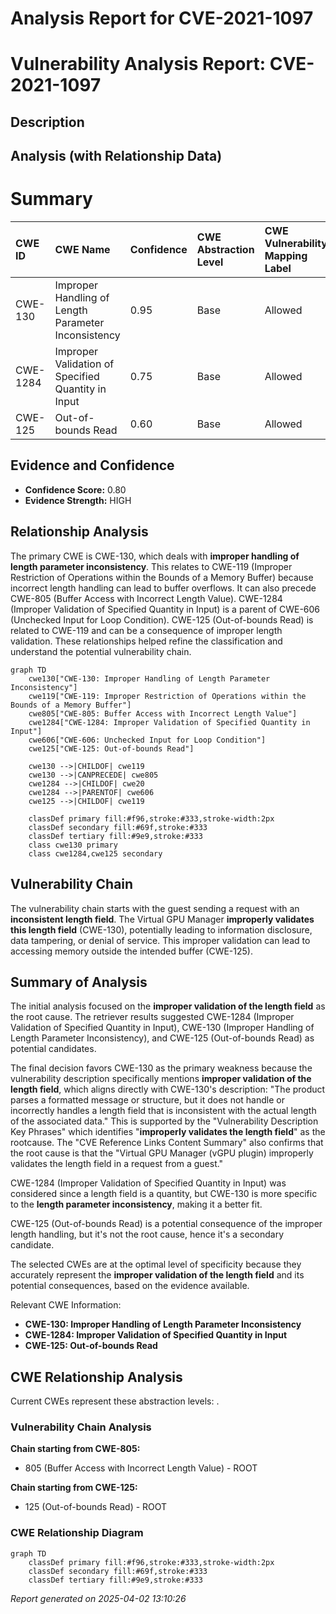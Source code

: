 # Analysis Report for CVE-2021-1097

# Vulnerability Analysis Report: CVE-2021-1097

## Description



## Analysis (with Relationship Data)

# Summary
| CWE ID  | CWE Name                                       | Confidence | CWE Abstraction Level | CWE Vulnerability Mapping Label | CWE-Vulnerability Mapping Notes |
| :-------- | :--------------------------------------------- | :--------- | :---------------------- | :------------------------------ | :------------------------------ |
| CWE-130 | Improper Handling of Length Parameter Inconsistency | 0.95      | Base                    | Allowed                       | Primary CWE                     |
| CWE-1284 | Improper Validation of Specified Quantity in Input | 0.75      | Base                    | Allowed                       | Secondary Candidate             |
| CWE-125  | Out-of-bounds Read                              | 0.60       | Base                    | Allowed                       | Secondary Candidate             |

## Evidence and Confidence

*   **Confidence Score:** 0.80
*   **Evidence Strength:** HIGH

## Relationship Analysis
The primary CWE is CWE-130, which deals with **improper handling of length parameter inconsistency**. This relates to CWE-119 (Improper Restriction of Operations within the Bounds of a Memory Buffer) because incorrect length handling can lead to buffer overflows. It can also precede CWE-805 (Buffer Access with Incorrect Length Value). CWE-1284 (Improper Validation of Specified Quantity in Input) is a parent of CWE-606 (Unchecked Input for Loop Condition). CWE-125 (Out-of-bounds Read) is related to CWE-119 and can be a consequence of improper length validation. These relationships helped refine the classification and understand the potential vulnerability chain.

```mermaid
graph TD
    cwe130["CWE-130: Improper Handling of Length Parameter Inconsistency"]
    cwe119["CWE-119: Improper Restriction of Operations within the Bounds of a Memory Buffer"]
    cwe805["CWE-805: Buffer Access with Incorrect Length Value"]
    cwe1284["CWE-1284: Improper Validation of Specified Quantity in Input"]
    cwe606["CWE-606: Unchecked Input for Loop Condition"]
    cwe125["CWE-125: Out-of-bounds Read"]

    cwe130 -->|CHILDOF| cwe119
    cwe130 -->|CANPRECEDE| cwe805
    cwe1284 -->|CHILDOF| cwe20
    cwe1284 -->|PARENTOF| cwe606
    cwe125 -->|CHILDOF| cwe119
    
    classDef primary fill:#f96,stroke:#333,stroke-width:2px
    classDef secondary fill:#69f,stroke:#333
    classDef tertiary fill:#9e9,stroke:#333
    class cwe130 primary
    class cwe1284,cwe125 secondary
```

## Vulnerability Chain
The vulnerability chain starts with the guest sending a request with an **inconsistent length field**. The Virtual GPU Manager **improperly validates this length field** (CWE-130), potentially leading to information disclosure, data tampering, or denial of service. This improper validation can lead to accessing memory outside the intended buffer (CWE-125).

## Summary of Analysis
The initial analysis focused on the **improper validation of the length field** as the root cause. The retriever results suggested CWE-1284 (Improper Validation of Specified Quantity in Input), CWE-130 (Improper Handling of Length Parameter Inconsistency), and CWE-125 (Out-of-bounds Read) as potential candidates.

The final decision favors CWE-130 as the primary weakness because the vulnerability description specifically mentions **improper validation of the length field**, which aligns directly with CWE-130's description: "The product parses a formatted message or structure, but it does not handle or incorrectly handles a length field that is inconsistent with the actual length of the associated data." This is supported by the "Vulnerability Description Key Phrases" which identifies "**improperly validates the length field**" as the rootcause. The "CVE Reference Links Content Summary" also confirms that the root cause is that the "Virtual GPU Manager (vGPU plugin) improperly validates the length field in a request from a guest."

CWE-1284 (Improper Validation of Specified Quantity in Input) was considered since a length field is a quantity, but CWE-130 is more specific to the **length parameter inconsistency**, making it a better fit.

CWE-125 (Out-of-bounds Read) is a potential consequence of the improper length handling, but it's not the root cause, hence it's a secondary candidate.

The selected CWEs are at the optimal level of specificity because they accurately represent the **improper validation of the length field** and its potential consequences, based on the evidence available.

Relevant CWE Information:
- **CWE-130: Improper Handling of Length Parameter Inconsistency**
- **CWE-1284: Improper Validation of Specified Quantity in Input**
- **CWE-125: Out-of-bounds Read**


## CWE Relationship Analysis

Current CWEs represent these abstraction levels: .


### Vulnerability Chain Analysis

**Chain starting from CWE-805:**
- 805 (Buffer Access with Incorrect Length Value) - ROOT


**Chain starting from CWE-125:**
- 125 (Out-of-bounds Read) - ROOT



### CWE Relationship Diagram

```mermaid
graph TD
    classDef primary fill:#f96,stroke:#333,stroke-width:2px
    classDef secondary fill:#69f,stroke:#333
    classDef tertiary fill:#9e9,stroke:#333
```



*Report generated on 2025-04-02 13:10:26*
